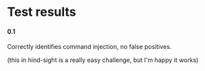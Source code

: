 Test results
============


#### 0.1


Correctly identifies command injection, no false positives.

(this in hind-sight is a really easy challenge, but I'm happy it works)
